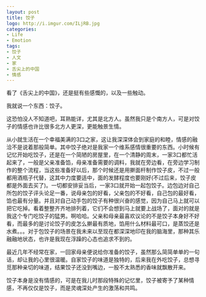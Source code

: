 ```yaml
---
layout: post
title: 饺子
logo: http://i.imgur.com/ILjRB.jpg
categories:
- Life
- Emotion
tags:
- 饺子
- 人文
- 家
- 舌尖上的中国
- 情感
---
```


看了《舌尖上的中国》，还是挺有些感慨的，以及一些触动。

我就说一个东西：饺子。

这恐怕没人不知道吧，耳熟能详，尤其是北方人。虽然我只是个南方人，可是对饺子的情感也许比很多北方人更深，更能触景生情。

从小就生活在一个幸福美满的3口之家，这让我深深体会到家庭的和睦，情感的融洽不是说着那般简单。其中饺子绝对是我家一个维系感情很重要的东西。小时候有记忆开始吃饺子，还是在一个简陋的房屋里，在一个清静的周末，一家3口都忙活起来了，一般是父亲准备馅，母亲准备需要的调料，我就在旁边看，在旁边学习制作的整个流程，当这些准备好以后，那个时候还是用擀面杆制作饺子皮，不过一般都用酒瓶子代替，这其中力度要适中，面的发酵程度也要刚好(不过后来，饺子皮都是外面去买了)。一切都安排妥当后，一家3口就开始一起包饺子。边包边对自己所包的饺子评头论足一番，说母亲包的好看，父亲包的不好看，自己包的最好看，馅也最有分量。并且对自己动手包的饺子有种很兴奋的感觉，因为自己马上就可以把它吃掉。看着整整齐齐地排列着，它们不会想到马上就要上战场了，面对的就是我这个专门吃饺子的猛男。啊哈哈。父亲和母亲最喜欢议论的不是饺子本身好不好看，而最多的是讨论饺子的皮怎么擀最有质地，馅用什么材料最可口，是蒸饺还是水煮。。。对于包饺子的场景在我未来以至现在都深深地印在我的脑海里，那种其乐融融地状态，也许是我现在浮躁的心态也追求不到的。

最近几年不经常在家，一回家母亲便说给你准备的饺子，虽然那么简简单单的一句话，却让我的心里很温暖。自家饺子的味道是独特的，后来我在外吃饺子，总想寻觅那种亲切的味道，结果饺子还没到嘴边，一股不太熟悉的香味就飘散开来。

饺子本身是没有情感的，可是在我儿时那段特殊的记忆里，饺子被寄予了某种情感，不再仅仅是饺子，而是灵魂深处产生的激荡和共鸣。 